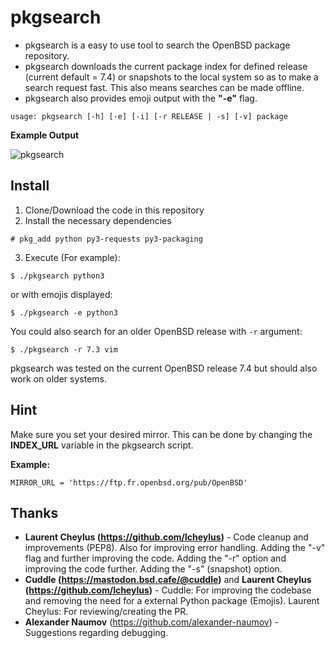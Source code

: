 # pkgsearch

- pkgsearch is a easy to use tool to search the OpenBSD package repository.
- pkgsearch downloads the current package index for defined release (current default = 7.4) or snapshots to the local system so as to make a search request fast. This also means searches can be made offline.
- pkgsearch also provides emoji output with the **"-e"** flag.

```
usage: pkgsearch [-h] [-e] [-i] [-r RELEASE | -s] [-v] package
```
**Example Output**

![pkgsearch](https://user-images.githubusercontent.com/37046652/200329416-7aedd520-88ae-4a48-a46f-d59801da7be5.png)

## Install

1. Clone/Download the code in this repository
2. Install the necessary dependencies
```
# pkg_add python py3-requests py3-packaging
```
3. Execute (For example):
```
$ ./pkgsearch python3
```
or with emojis displayed:
```
$ ./pkgsearch -e python3
```

You could also search for an older OpenBSD release with `-r` argument:
```
$ ./pkgsearch -r 7.3 vim
```

pkgsearch was tested on the current OpenBSD release 7.4 but should also work on older systems.

## Hint
Make sure you set your desired mirror. This can be done by changing the **INDEX_URL** variable in the pkgsearch script.

**Example:**
```
MIRROR_URL = 'https://ftp.fr.openbsd.org/pub/OpenBSD'
```
## Thanks
- **Laurent Cheylus (https://github.com/lcheylus)** - Code cleanup and improvements (PEP8). Also for improving error handling. Adding the "-v" flag and further improving the code. Adding the "-r" option and improving the code further. Adding the "-s" (snapshot) option.   
- **Cuddle (https://mastodon.bsd.cafe/@cuddle)** and **Laurent Cheylus (https://github.com/lcheylus)** - Cuddle: For improving the codebase and removing the need for a external Python package (Emojis). Laurent Cheylus: For reviewing/creating the PR.
- **Alexander Naumov** (https://github.com/alexander-naumov) - Suggestions regarding debugging.
